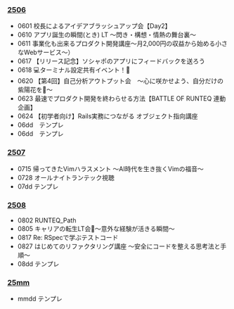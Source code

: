 ### [2506](2506.md)
- 0601 校長によるアイデアブラッシュアップ会【Day2】
- 0610 アプリ誕生の瞬間(とき) LT 〜閃き・構想・情熱の舞台裏〜
- 0611 事業化も出来るプロダクト開発講座〜月2,000円の収益から始める小さなWebサービス〜）
- 0617 【リリース記念】ソシャポのアプリにフィードバックを送ろう
- 0618 💻ターミナル設定共有イベント！🍻
- 0620 【第4回】自己分析アウトプット会　～心に咲かせよう、自分だけの紫陽花を🌸～
- 0623 最速でプロダクト開発を終わらせる方法【BATTLE OF RUNTEQ 連動企画】
- 0624 【初学者向け】Rails実務につながる オブジェクト指向講座
- 06dd　テンプレ
- 06dd　テンプレ

### [2507](2507.md)
- 0715 帰ってきたVimハラスメント 〜AI時代を生き抜くVimの福音〜
- 0728 オールナイトランテック視聴
- 07dd テンプレ

### [2508](2508.md)
- 0802 RUNTEQ_Path
- 0805 キャリアの転生LT会👼～意外な経験が活きる瞬間～ 
- 0817 Re: RSpecで学ぶテストコード
- 0827 はじめてのリファクタリング講座 ～安全にコードを整える思考法と手順～
- 08dd テンプレ

### [25mm](25mm.md)
- mmdd テンプレ
